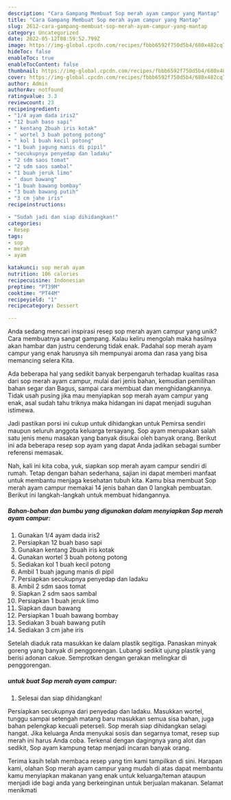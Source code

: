 ```yaml
---
description: "Cara Gampang Membuat Sop merah ayam campur yang Mantap"
title: "Cara Gampang Membuat Sop merah ayam campur yang Mantap"
slug: 2612-cara-gampang-membuat-sop-merah-ayam-campur-yang-mantap
category: Uncategorized
date: 2022-05-12T08:59:52.799Z
image: https://img-global.cpcdn.com/recipes/fbbb6592f750d5b4/680x482cq70/sop-merah-ayam-campur-foto-resep-utama.jpg
hideToc: false
enableToc: true
enableTocContent: false
thumbnail: https://img-global.cpcdn.com/recipes/fbbb6592f750d5b4/680x482cq70/sop-merah-ayam-campur-foto-resep-utama.jpg
cover: https://img-global.cpcdn.com/recipes/fbbb6592f750d5b4/680x482cq70/sop-merah-ayam-campur-foto-resep-utama.jpg
author: Admin
authorAv: notfound
ratingvalue: 3.3
reviewcount: 23
recipeingredient:
- "1/4 ayam dada iris2"
- "12 buah baso sapi"
- " kentang 2buah iris kotak"
- " wortel 3 buah potong potong"
- " kol 1 buah kecil potong"
- "1 buah jagung manis di pipil"
- "secukupnya penyedap dan ladaku"
- "2 sdm saos tomat"
- "2 sdm saos sambal"
- "1 buah jeruk limo"
- " daun bawang"
- "1 buah bawang bombay"
- "3 buah bawang putih"
- "3 cm jahe iris"
recipeinstructions:

- "Sudah jadi dan siap dihidangkan!"
categories:
- Resep
tags:
- sop
- merah
- ayam

katakunci: sop merah ayam 
nutrition: 106 calories
recipecuisine: Indonesian
preptime: "PT39M"
cooktime: "PT44M"
recipeyield: "1"
recipecategory: Dessert

---
```





Anda sedang mencari inspirasi resep sop merah ayam campur yang unik? Cara membuatnya sangat gampang. Kalau keliru mengolah maka hasilnya akan hambar dan justru cenderung tidak enak. Padahal sop merah ayam campur yang enak harusnya sih mempunyai aroma dan rasa yang bisa memancing selera Kita.





Ada beberapa hal yang sedikit banyak berpengaruh terhadap kualitas rasa dari sop merah ayam campur, mulai dari jenis bahan, kemudian pemilihan bahan segar dan Bagus, sampai cara membuat dan menghidangkannya. Tidak usah pusing jika mau menyiapkan sop merah ayam campur yang enak,      asal sudah tahu triknya maka hidangan ini dapat menjadi suguhan istimewa.














Jadi pastikan porsi ini cukup untuk dihidangkan untuk Pemirsa sendiri maupun seluruh anggota keluarga tersayang. Sop ayam merupakan salah satu jenis menu masakan yang banyak disukai oleh banyak orang. Berikut ini ada beberapa resep sop ayam yang dapat Anda jadikan sebagai sumber referensi memasak.






Nah, kali ini kita coba, yuk, siapkan sop merah ayam campur sendiri di rumah. Tetap dengan bahan sederhana, sajian ini dapat memberi manfaat untuk membantu menjaga kesehatan tubuh kita. Kamu bisa membuat Sop merah ayam campur memakai 14 jenis bahan dan 0 langkah pembuatan. Berikut ini langkah-langkah untuk membuat hidangannya.

<!--inarticleads1-->

##### Bahan-bahan dan bumbu yang digunakan dalam menyiapkan Sop merah ayam campur:

1. Gunakan 1/4 ayam dada iris2
1. Persiapkan 12 buah baso sapi
1. Gunakan  kentang 2buah iris kotak
1. Gunakan  wortel 3 buah potong potong
1. Sediakan  kol 1 buah kecil potong
1. Ambil 1 buah jagung manis di pipil
1. Persiapkan secukupnya penyedap dan ladaku
1. Ambil 2 sdm saos tomat
1. Siapkan 2 sdm saos sambal
1. Persiapkan 1 buah jeruk limo
1. Siapkan  daun bawang
1. Persiapkan 1 buah bawang bombay
1. Sediakan 3 buah bawang putih
1. Sediakan 3 cm jahe iris


Setelah diaduk rata masukkan ke dalam plastik segitiga. Panaskan minyak goreng yang banyak di penggorengan. Lubangi sedikit ujung plastik yang berisi adonan cakue. Semprotkan dengan gerakan melingkar di penggorengan. 

<!--inarticleads2-->

#####  untuk buat Sop merah ayam campur:


1. Selesai dan siap dihidangkan!

Persiapkan secukupnya dari penyedap dan ladaku. Masukkan wortel, tunggu sampai setengah matang baru masukkan semua sisa bahan, juga bahan pelengkap kecuali peterseli. Sop merah siap dihidangkan selagi hangat. Jika keluarga Anda menyukai sosis dan segarnya tomat, resep sup merah ini harus Anda coba. Terkenal dengan dagingnya yang alot dan sedikit, Sop ayam kampung tetap menjadi incaran banyak orang. 

Terima kasih telah membaca resep yang tim kami tampilkan di sini. Harapan kami, olahan Sop merah ayam campur yang mudah di atas dapat membantu kamu menyiapkan makanan yang enak untuk keluarga/teman ataupun menjadi ide bagi anda yang berkeinginan untuk berjualan makanan. Selamat menikmati
